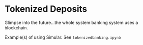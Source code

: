 # Tokenized Deposits

Glimpse into the future...the whole system banking system uses a blockchain.

Example(s) of using Simular. See `tokenizedbanking.ipynb` 

